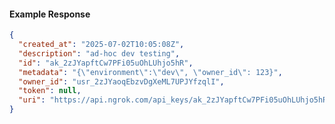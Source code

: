<!-- Code generated for API Clients. DO NOT EDIT. -->

#### Example Response

```json
{
  "created_at": "2025-07-02T10:05:08Z",
  "description": "ad-hoc dev testing",
  "id": "ak_2zJYapftCw7PFi05uOhLUhjo5hR",
  "metadata": "{\"environment\":\"dev\", \"owner_id\": 123}",
  "owner_id": "usr_2zJYaoqEbzvDgXeML7UPJYfzqlI",
  "token": null,
  "uri": "https://api.ngrok.com/api_keys/ak_2zJYapftCw7PFi05uOhLUhjo5hR"
}
```
